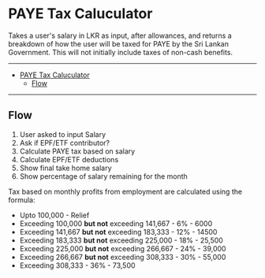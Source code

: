 # PAYE Tax Caluculator

Takes a user's salary in LKR as input, after allowances, and returns a breakdown of how the user will be taxed for PAYE by the Sri Lankan Government. This will not initially include taxes of non-cash benefits.

---
- [PAYE Tax Caluculator](#paye-tax-caluculator)
	- [Flow](#flow)
---

## Flow
  1. User asked to input Salary
  2. Ask if EPF/ETF contributor?
  3. Calculate PAYE tax based on salary
  4. Calculate EPF/ETF deductions
  5. Show final take home salary
  6. Show percentage of salary remaining for the month


Tax based on monthly profits from employment are calculated using the formula:
- Upto 100,000											-	Relief
- Exceeding 100,000 **but not** exceeding 141,667		-	6% - 6000
- Exceeding 141,667 **but not** exceeding 183,333		-	12% - 14500
- Exceeding 183,333 **but not** exceeding 225,000		-	18% - 25,500
- Exceeding 225,000 **but not** exceeding 266,667		-	24% - 39,000
- Exceeding 266,667 **but not** exceeding 308,333		-	30% - 55,000
- Exceeding 308,333										-	36% - 73,500